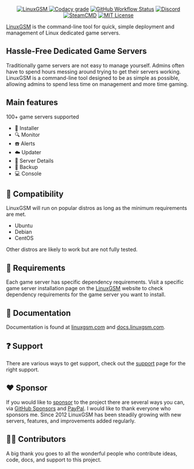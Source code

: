 <p align="center">
	<a href="https://linuxgsm.com"><img src="https://i.imgur.com/Eoh1jsi.jpg" alt="LinuxGSM">
	<a href="https://www.codacy.com/gh/GameServerManagers/LinuxGSM/dashboard"><img src="https://img.shields.io/codacy/grade/d19c5234dc3743d8a8a14093711ca52d?style=flat-square&logo=codacy&logoColor=white" alt="Codacy grade"></a>
	<a href="https://bitbucket.org/GameServerManagers/linuxgsm"><img alt="GitHub Workflow Status" src="https://img.shields.io/github/actions/workflow/status/GameServerManagers/LinuxGSM/git-sync.yml?color=0052CC&logo=bitbucket&style=flat-square"></a>
	<a href="https://linuxgsm.com/discord"><img alt="Discord" src="https://img.shields.io/discord/127498813903601664?color=5865F2&label=%20&logo=discord&logoColor=ffffff&style=flat-square"></a>
	<a href="https://developer.valvesoftware.com/wiki/SteamCMD"><img src="https://img.shields.io/badge/SteamCMD-000000?style=flat-square&amp;logo=Steam&amp;logoColor=white" alt="SteamCMD"></a>
	<a href="https://github.com/GameServerManagers/LinuxGSM/blob/master/LICENSE.md"><img src="https://img.shields.io/github/license/gameservermanagers/LinuxGSM?style=flat-square" alt="MIT License"></a>
</p>

[LinuxGSM](https://linuxgsm.com) is the command-line tool for quick, simple deployment and management of Linux dedicated game servers.

## Hassle-Free Dedicated Game Servers

Traditionally game servers are not easy to manage yourself. Admins often have to spend hours messing around trying to get their servers working. LinuxGSM is a command-line tool designed to be as simple as possible, allowing admins to spend less time on management and more time gaming.

## Main features

100+ game servers supported

-   :truck: Installer
-   :mag: Monitor
-   :phone: Alerts
-   :cloud: Updater
-   :blue_book: Server Details
-   :floppy_disk: Backup
-   :computer: Console

## :penguin: Compatibility

LinuxGSM will run on popular distros as long as the minimum requirements are met.

-   Ubuntu
-   Debian
-   CentOS

Other distros are likely to work but are not fully tested.

## :wrench: Requirements

Each game server has specific dependency requirements. Visit a specific game server installation page on the [LinuxGSM](https://linuxgsm.com) website to check dependency requirements for the game server you want to install.

## :blue_book: Documentation

Documentation is found at [linuxgsm.com](https://linuxgsm.com) and [docs.linuxgsm.com](https://docs.linuxgsm.com).

## :question: Support

There are various ways to get support, check out the [support](https://linuxgsm.com/support/) page for the right support.

## :heart: Sponsor

If you would like to [sponsor](https://linuxgsm.com/sponsor) to the project there are several ways you can, via [GitHub Sponsors](https://github.com/sponsors/dgibbs64) and [PayPal](https://www.paypal.me/dgibbs64). I would like to thank everyone who sponsors me. Since 2012 LinuxGSM has been steadily growing with new servers, features, and improvements added regularly.

## 🧙‍♂️ Contributors

A big thank you goes to all the wonderful people who contribute ideas, code, docs, and support to this project.
